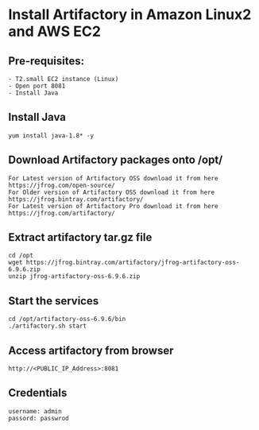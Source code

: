 # Install Artifactory in Amazon Linux2  and AWS EC2

## Pre-requisites:
    - T2.small EC2 instance (Linux)
    - Open port 8081
    - Install Java

## Install Java
    yum install java-1.8* -y 

## Download Artifactory packages onto /opt/
    For Latest version of Artifactory OSS download it from here https://jfrog.com/open-source/
    For Older version of Artifactory OSS download it from here https://jfrog.bintray.com/artifactory/
    For Latest version of Artifactory Pro download it from here https://jfrog.com/artifactory/

## Extract artifactory tar.gz file
    cd /opt 
    wget https://jfrog.bintray.com/artifactory/jfrog-artifactory-oss-6.9.6.zip
    unzip jfrog-artifactory-oss-6.9.6.zip

## Start the services
    cd /opt/artifactory-oss-6.9.6/bin
    ./artifactory.sh start

## Access artifactory from browser
    http://<PUBLIC_IP_Address>:8081 

## Credentials
    username: admin
    passord: passwrod

